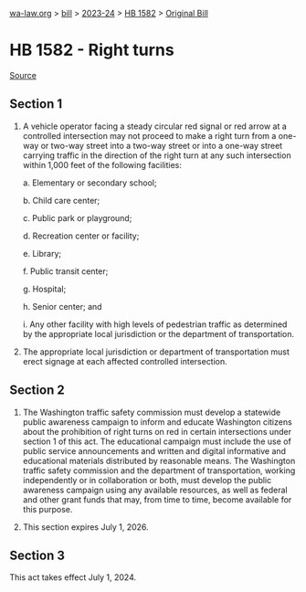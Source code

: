 [wa-law.org](/) > [bill](/bill/) > [2023-24](/bill/2023-24/) > [HB 1582](/bill/2023-24/hb/1582/) > [Original Bill](/bill/2023-24/hb/1582/1/)

# HB 1582 - Right turns

[Source](http://lawfilesext.leg.wa.gov/biennium/2023-24/Pdf/Bills/House%20Bills/1582.pdf)

## Section 1
1. A vehicle operator facing a steady circular red signal or red arrow at a controlled intersection may not proceed to make a right turn from a one-way or two-way street into a two-way street or into a one-way street carrying traffic in the direction of the right turn at any such intersection within 1,000 feet of the following facilities:

    a. Elementary or secondary school;

    b. Child care center;

    c. Public park or playground;

    d. Recreation center or facility;

    e. Library;

    f. Public transit center;

    g. Hospital;

    h. Senior center; and

    i. Any other facility with high levels of pedestrian traffic as determined by the appropriate local jurisdiction or the department of transportation.

2. The appropriate local jurisdiction or department of transportation must erect signage at each affected controlled intersection.

## Section 2
1. The Washington traffic safety commission must develop a statewide public awareness campaign to inform and educate Washington citizens about the prohibition of right turns on red in certain intersections under section 1 of this act. The educational campaign must include the use of public service announcements and written and digital informative and educational materials distributed by reasonable means. The Washington traffic safety commission and the department of transportation, working independently or in collaboration or both, must develop the public awareness campaign using any available resources, as well as federal and other grant funds that may, from time to time, become available for this purpose.

2. This section expires July 1, 2026.

## Section 3
This act takes effect July 1, 2024.
